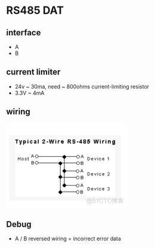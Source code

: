 
# RS485 DAT 


## interface 

- A
- B 



## current limiter 
- 24v ~ 30ma, need ~ 800ohms current-limiting resistor
- 3.3V ~ 4mA



## wiring 

![](12-41-15-23-02-2023.png)



## Debug 

- A / B reversed wiring = incorrect error data 

